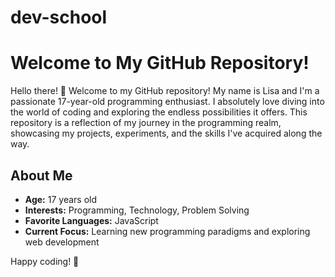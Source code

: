 # dev-school
# Welcome to My GitHub Repository!

Hello there! 👋 Welcome to my GitHub repository! My name is Lisa and I'm a passionate 17-year-old programming enthusiast. I absolutely love diving into the world of coding and exploring the endless possibilities it offers. This repository is a reflection of my journey in the programming realm, showcasing my projects, experiments, and the skills I've acquired along the way.

## About Me
- **Age:** 17 years old
- **Interests:** Programming, Technology, Problem Solving
- **Favorite Languages:** JavaScript
- **Current Focus:** Learning new programming paradigms and exploring web development

Happy coding! 🚀
